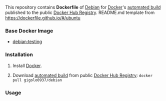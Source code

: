 

This repository contains **Dockerfile** of [Debian](https://www.debian.org/) for [Docker](https://www.docker.com/)'s [automated build](https://hub.docker.com/r/gigolo0937/debian) published to the public [Docker Hub Registry](https://registry.hub.docker.com/).
README.md template from https://dockerfile.github.io/#/ubuntu

### Base Docker Image

* [debian:testing](https://hub.docker.com/_/debian)


### Installation

1. Install [Docker](https://www.docker.com/).

2. Download [automated build](https://hub.docker.com/r/gigolo0937/debian) from public [Docker Hub Registry](https://registry.hub.docker.com/): `docker pull gigolo0937/debian`



### Usage
